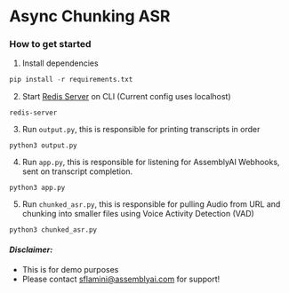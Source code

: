 # Async Chunking ASR

### How to get started

1. Install dependencies
```python
pip install -r requirements.txt
```
2. Start [Redis Server](https://redis.io/docs/ui/insight/) on CLI (Current config uses localhost)
```shell
redis-server
```

3. Run ```output.py```, this is responsible for printing transcripts in order
```
python3 output.py
```

4. Run ```app.py```, this is responsible for listening for AssemblyAI Webhooks, sent on transcript completion.
```
python3 app.py
```

5. Run ```chunked_asr.py```, this is responsible for pulling Audio from URL and chunking into smaller files using Voice Activity Detection (VAD)

```
python3 chunked_asr.py
```


#### *Disclaimer:*

- This is for demo purposes
- Please contact sflamini@assemblyai.com for support!